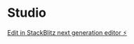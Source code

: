 # Studio

[Edit in StackBlitz next generation editor ⚡️](https://stackblitz.com/~/github.com/sandeshshrestha77/Studio)
